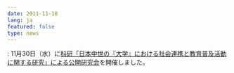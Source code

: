 ```yaml
---
date: 2011-11-10
lang: ja
featured: false
type: news
---
```

: 
11月30日（水）に<a href="/news/2011/20111130seminar.pdf" target="_blank">科研「日本中世の『大学』における社会連携と教育普及活動に関する研究」による公開研究会</a>を開催しました。
